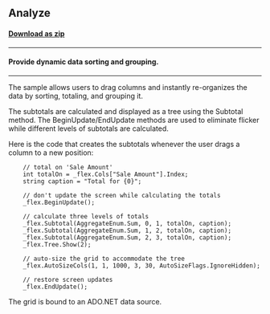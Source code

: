 ## Analyze
#### [Download as zip](https://minhaskamal.github.io/DownGit/#/home?url=https://github.com/GrapeCity/ComponentOne-WinForms-Samples/tree/master/NetFramework\FlexGrid\CS\Analyze)
____
#### Provide dynamic data sorting and grouping.
____
The sample allows users to drag columns and instantly re-organizes the data by sorting, totaling, and grouping it. 

The subtotals are calculated and displayed as a tree using the Subtotal method. The BeginUpdate/EndUpdate methods are used to eliminate flicker while different levels of subtotals are calculated. 

Here is the code that creates the subtotals whenever the user drags a column to a new position: 

```
	// total on 'Sale Amount'
	int totalOn = _flex.Cols["Sale Amount"].Index;
	string caption = "Total for {0}";

    // don't update the screen while calculating the totals
    _flex.BeginUpdate();
            
    // calculate three levels of totals
    _flex.Subtotal(AggregateEnum.Sum, 0, 1, totalOn, caption);
	_flex.Subtotal(AggregateEnum.Sum, 1, 2, totalOn, caption);
	_flex.Subtotal(AggregateEnum.Sum, 2, 3, totalOn, caption);
	_flex.Tree.Show(2);

	// auto-size the grid to accommodate the tree
	_flex.AutoSizeCols(1, 1, 1000, 3, 30, AutoSizeFlags.IgnoreHidden);

    // restore screen updates
    _flex.EndUpdate();
```

The grid is bound to an ADO.NET data source. 

